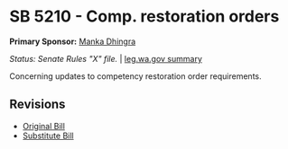 # SB 5210 - Comp. restoration orders
**Primary Sponsor:** [Manka Dhingra](/person/leg/manka.dhingra.md)

*Status: Senate Rules "X" file.* | [leg.wa.gov summary](https://app.leg.wa.gov/billsummary?BillNumber=5210&Year=2021)

Concerning updates to competency restoration order requirements.

## Revisions
* [Original Bill](1/)
* [Substitute Bill](S/)